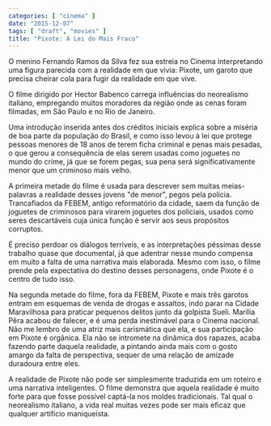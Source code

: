 ```yaml
---
categories: [ "cinema" ]
date: "2015-12-07"
tags: [ "draft", "movies" ]
title: "Pixote: A Lei do Mais Fraco"
---
```

O menino Fernando Ramos da Silva fez sua estreia no Cinema interpretando
uma figura parecida com a realidade em que vivia: Pixote, um garoto que
precisa cheirar cola para fugir da realidade em que vive.

O filme dirigido por Hector Babenco carrega influências do neorealismo
italiano, empregando muitos moradores da região onde as cenas foram
filmadas, em São Paulo e no Rio de Janeiro.

Uma introdução inserida antes dos créditos iniciais explica sobre
a miséria de boa parte da população do Brasil, e como isso levou
à lei que protege pessoas menores de 18 anos de terem ficha criminal
e penas mais pesadas, o que gerou a consequência de elas serem usadas
como joguetes no mundo do crime, já que se forem pegas, sua pena será
significativamente menor que um criminoso mais velho.

A primeira metade do filme é usada para descrever sem muitas
meias-palavras a realidade desses jovens "de menor", pegos pela
polícia. Trancafiados da FEBEM, antigo reformatório da cidade, saem da
função de joguetes de criminosos para virarem joguetes dos policiais,
usados como seres descartáveis cuja única função é servir aos seus
propósitos corruptos.

É preciso perdoar os diálogos terríveis, e as interpretações
péssimas desse trabalho quase que documental, já que adentrar nesse
mundo compensa em muito a falta de uma narrativa mais elaborada. Mesmo
com isso, o filme prende pela expectativa do destino desses personagens,
onde Pixote é o centro de tudo isso.

Na segunda metade do filme, fora da FEBEM, Pixote e mais três
garotos entram em esquemas de venda de drogas e assaltos, indo parar
na Cidade Maravilhosa para praticar pequenos delitos junto da golpista
Sueli. Marília Pêra acabou de falecer, e é uma perda inestimável para
o Cinema nacional. Não me lembro de uma atriz mais carismática que ela,
e sua participação em Pixote é orgânica. Ela não se intromete na
dinâmica dos rapazes, acaba fazendo parte daquela realidade, a pintando
ainda mais com o gosto amargo da falta de perspectiva, sequer de uma
relação de amizade duradoura entre eles.

A realidade de Pixote não pode ser simplesmente traduzida em um
roteiro e uma narrativa inteligentes. O filme demonstra que aquela
realidade é muito forte para que fosse possível captá-la nos moldes
tradicionais. Tal qual o neorealismo italiano, a vida real muitas vezes
pode ser mais eficaz que qualquer artifício maniqueísta.
